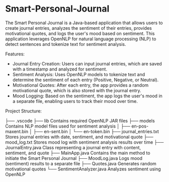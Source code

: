 # Smart-Personal-Journal

The Smart Personal Journal is a Java-based application that allows users to create journal entries, analyzes the sentiment of their entries, provides motivational quotes, and logs the user's mood based on sentiment. This application leverages OpenNLP for natural language processing (NLP) to detect sentences and tokenize text for sentiment analysis.

Features:

- Journal Entry Creation: Users can input journal entries, which are saved with a timestamp and analyzed for sentiment.
- Sentiment Analysis: Uses OpenNLP models to tokenize text and determine the sentiment of each entry (Positive, Negative, or Neutral).
- Motivational Quotes: After each entry, the app provides a random motivational quote, which is also stored with the journal entry.
- Mood Logging: Based on the sentiment, the app logs the user's mood in a separate file, enabling users to track their mood over time.

Project Structure:

├── .vscode
├── lib                                   Contains required OpenNLP JAR files
├── models                            Contains NLP model files used for sentiment analysis
│   ├── en-pos-maxent.bin
│   ├── en-sent.bin
│   └── en-token.bin
├── journal_entries.txt           Stores journal entries with date, sentiment, and motivational quote
├── mood_log.txt                   Stores mood log with sentiment analysis results over time
├── JournalEntry.java             Class representing a journal entry with content, sentiment, and quote
├── MainApp.java                  Contains the main method to initiate the Smart Personal Journal
├── MoodLog.java                 Logs mood (sentiment) results to a separate file
├── Quotes.java                      Generates random motivational quotes
└── SentimentAnalyzer.java   Analyzes sentiment using OpenNLP
